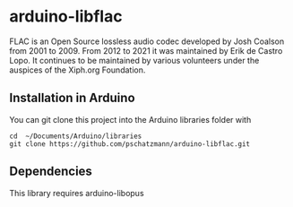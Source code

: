 # arduino-libflac

FLAC is an Open Source lossless audio codec developed by Josh Coalson from 2001
to 2009. From 2012 to 2021 it was maintained by Erik de Castro Lopo. It continues
to be maintained by various volunteers under the auspices of the Xiph.org Foundation.

## Installation in Arduino

You can git clone this project into the Arduino libraries folder with

```
cd  ~/Documents/Arduino/libraries
git clone https://github.com/pschatzmann/arduino-libflac.git

```

## Dependencies

This library requires arduino-libopus

